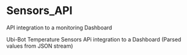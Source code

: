 # Sensors_API
API integration to a monitoring Dashboard


Ubi-Bot Temperature Sensors APi integration to a Dashboard (Parsed values from JSON stream)
